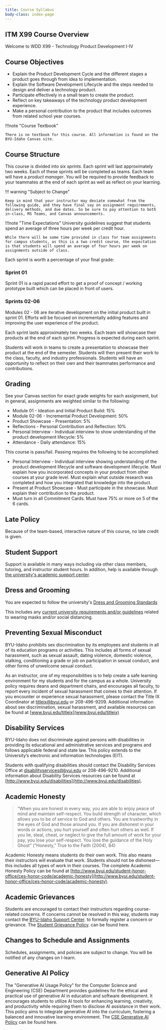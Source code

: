 ```yaml
---
title: Course Syllabus
body-class: index-page
---
```


## ITM X99 Course Overview

Welcome to WDD X99 - Technology Product Development I-IV

## Course Objectives

* Explain the Product Development Cycle and the different stages a product goes through from idea to implementation.
* Explain the Software Development Lifecycle and the steps needed to design and deliver a technology product.
* Participate effectively in a small team to create the product.
* Reflect on key takeaways of the technology product development experience.
* Make a personal contribution to the product that includes outcomes from related school year courses.

!!!note "Course Textbook"

	There is no textbook for this course. All information is found on the BYU-Idaho Canvas site.

## Course Structure

This course is divided into six *sprints*. Each sprint will last approximately two weeks. Each of these sprints will be completed as teams. Each team will have a *product manager*. You will be required to provide feedback to your teammates at the end of each sprint as well as reflect on your learning.

!!! warning "Subject to Change"
	
	Keep in mind that your instructor may deviate somewhat from the following guide, and they have final say on assignment requirements, delivery methods, and due dates. So be sure to pay attention to both in-class, MS Teams, and Canvas announcements.

!!!note "Time Expectations" 
	University guidelines suggest that students spend an average of three hours per week per credit hour.

	While there will be some time provided in class for team assignments for campus students, as this is a two credit course, the expectation is that students will spend an average of four hours per week on assignments outside of class.


Each sprint is worth a percentage of your final grade:

### Sprint 01

Sprint 01 is a rapid paced effort to get a proof of concept / working prototype built which can be placed in front of users.

### Sprints 02-06

Modules 02 - 06 are iterative development on the initial product built in sprint 01. Efforts will be focused on incrementally adding features and improving the user experience of the product.

Each sprint lasts approximately two weeks. Each team will showcase their products at the end of each sprint. Progress is expected during each sprint.

Students will work in teams to create a presentation to showcase their product at the end of the semester. Students will then present their work to the class, faculty, and industry professionals. <!--Online students will post videos and campus students will present in class.--> Students will have an opportunity to reflect on their own and their teammates performance and contributions. 

## Grading

See your Canvas section for exact grade weights for each assignment, but in general, assignments are weighted similar to the following:

 * Module 01 - Ideation and Initial Product Build: 15%
 * Module 02-06 - Incremental Product Development: 50%
 * Product Showcase - Presentation: 5%
 * Reflections - Personal Contribution and Reflection: 10%
 * Personal Interview - Individual interview to show understanding of the product development lifecycle: 5%
 * Attendance - Daily attendance: 15%

This course is pass/fail. Passing requires the following to be accomplished:

 * Personal Interview - Individual interview showing understanding of the product development lifecycle and software development lifecycle. Must explain how you incorporated concepts in your product from other courses at your grade level. Must explain what outside research was completed and how you integrated that knowledge into the product.
 * Present at Product Showcase - Must participate in the showcase. Must explain their contribution to the product.
 * Must turn in all Commitment Cards. Must have 75% or more on 5 of the 6 cards.
 

## Late Policy

Because of the team-based, interactive nature of this course, no late credit is given. 


## Student Support

Support is available in many ways including via other class members, tutoring, and instructor student hours. In addition, help is available through [the university's academic support center](http://www.byui.edu/academic-support-centers).

## Dress and Grooming

You are expected to follow the university's [Dress and Grooming Standards](http://www.byui.edu/student-honor-office/ces-honor-code/dress-and-grooming)

This includes any [current university requirements and/or guidelines](https://www.byui.edu/covid-19-updates) related to wearing masks and/or social distancing.


## Preventing Sexual Misconduct

BYU-Idaho prohibits sex discrimination by its employees and students in all of its education programs or activities. This includes all forms of sexual harassment, such as sexual assault, dating violence, domestic violence, stalking, conditioning a grade or job on participation in sexual conduct, and other forms of unwelcome sexual conduct.

As an instructor, one of my responsibilities is to help create a safe learning environment for my students and for the campus as a whole. University policy requires deans and department chairs, and encourages all faculty, to report every incident of sexual harassment that comes to their attention. If you encounter or experience sexual harassment, please contact the Title IX Coordinator at [titleix@byui.edu](mailto:titleix@byui.edu) or 208-496-9209. Additional information about sex discrimination, sexual harassment, and available resources can be found at [www.byui.edu/titleix](www.byui.edu/titleix)

## Disability Services

BYU-Idaho does not discriminate against persons with disabilities in providing its educational and administrative services and programs and follows applicable federal and state law. This policy extends to the University’s electronic and information technologies (EIT).

Students with qualifying disabilities should contact the Disability Services Office at disabilityservices@byui.edu or 208-496-9210. Additional information about Disability Services resources can be found at [http://www.byui.edu/disabilities](http://www.byui.edu/disabilities).

## Academic Honesty

> “When you are honest in every way, you are able to enjoy peace of mind and maintain self-respect. You build strength of character, which allows you to be of service to God and others. You are trustworthy in the eyes of God and those around you. If you are dishonest in your words or actions, you hurt yourself and often hurt others as well. If you lie, steal, cheat, or neglect to give the full amount of work for your pay, you lose your self-respect. You lose the guidance of the Holy Ghost” (“Honesty,” True to the Faith (2004), 84)

Academic Honesty means students do their own work. This also means their instructors will evaluate that work. Students should not be dishonest—this includes all types of work in their courses. The complete Academic Honesty Policy can be found at [http://www.byui.edu/student-honor-office/ces-honor-code/academic-honesty](http://www.byui.edu/student-honor-office/ces-honor-code/academic-honesty).

## Academic Grievances

Students are encouraged to contact their instructors regarding course-related concerns. If concerns cannot be resolved in this way, students may contact the [BYU-Idaho Support Center](http://www.byui.edu/contact-us). to formally register a concern or grievance. The [Student Grievance Policy](https://content.byui.edu/integ/gen/d42e66fd-6e72-448f-a4c2-4d88a4ed26d2/0/Final%20Student%20Grievance%20Policy%20-%20catalog%20version.docx). can be found here.

## Changes to Schedule and Assignments

Schedules, assignments, and policies are subject to change. You will be notified of any changes on I-learn.

## Generative AI Policy

The "Generative AI Usage Policy" for the Computer Science and Engineering (CSE) Department provides guidelines for the ethical and practical use of generative AI in education and software development. It encourages students to utilize AI tools for enhancing learning, creativity, and productivity while requiring them to disclose AI assistance in their work. This policy aims to integrate generative AI into the curriculum, fostering a balanced and innovative learning environment. The [CSE Generative AI Policy](https://byui-cse.github.io/department/student-resources/generative-ai/generative-ai-policy.html) can be found here.

